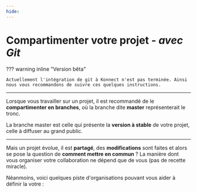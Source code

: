 ```yaml
---
hide:
---
```


# **Compartimenter votre projet** - *avec Git* 






??? warning inline "Version bêta"

    Actuellement l'intégration de git à Konnect n'est pas terminée. Ainsi nous vous recommandons de suivre ces quelques instructions.


---



Lorsque vous travailler sur un projet, il est recommandé de le **compartimenter en branches**, où la branche dite **master** représenterait le tronc.

La branche master est celle qui présente la **version à stable** de votre projet, celle à diffuser au grand public.

---

Mais un projet évolue, il est **partagé**, des **modifications** sont faites et alors se pose la question de **comment mettre en commun** ?
La manière dont vous organiser votre collaboration ne dépend que de vous (pas de recette miracle). 

Néanmoins, voici quelques piste d'organisations pouvant vous aider à définir la votre :




<style>
  .md-content__button {
    display: none;
  }
</style>